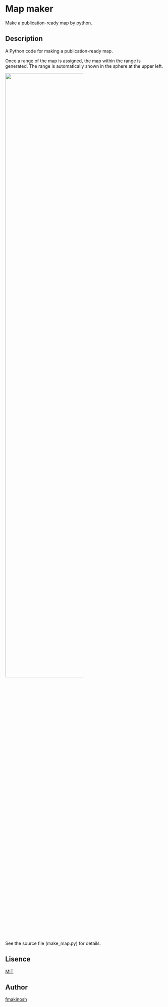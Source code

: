 # Map maker
Make a publication-ready map by python.

## Description
A Python code for making a publication-ready map.

Once a range of the map is assigned, the map within the range is generated.
The range is automatically shown in the sphere at the upper left.

<img src="https://user-images.githubusercontent.com/34992901/52837746-56bf9500-3133-11e9-8d71-fc75c07ab322.png" width=70%>

See the source file (make_map.py) for details.

## Lisence
[MIT](https://github.com/fmakinosh/map_maker/master/LICENCE)

## Author
[fmakinosh](https://github.com/fmakinosh)
